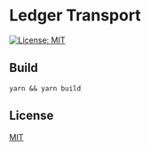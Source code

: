 # Ledger Transport

[![License: MIT](https://badgen.now.sh/badge/license/MIT/green)](https://opensource.org/licenses/MIT)

## Build

```
yarn && yarn build
```

## License

[MIT](LICENSE)
